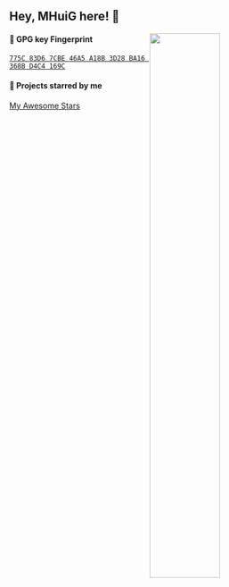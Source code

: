 <!--

Thank you if you like this profile README!

BUT, please DO NOT copy this and create your profile based on it.

What's more, you can find other awesome profile READMEs at
https://github.com/abhisheknaiidu/awesome-github-profile-readme. There
could be a profile README that fits you better than this one.

Wish you a good-looking profile README!

-->

## Hey, MHuiG here! :wave:

<img align="right" width="50%" src="https://github-readme-stats.vercel.app/api?username=mhuig&show_icons=true">

#### :key: GPG key Fingerprint

[`775C 83D6 7CBE 46A5 A18B 3D28 BA16 368B D4C4 169C`](https://keybase.io/mhuig/pgp_keys.asc)

#### :star2: Projects starred by me

[My Awesome Stars](AWESOME-STARS.md)




<!--
**MHuiG/MHuiG** is a ✨ _special_ ✨ repository because its `README.md` (this file) appears on your GitHub profile.

Here are some ideas to get you started:

- 🔭 I’m currently working on ...
- 🌱 I’m currently learning ...
- 👯 I’m looking to collaborate on ...
- 🤔 I’m looking for help with ...
- 💬 Ask me about ...
- 📫 How to reach me: ...
- 😄 Pronouns: ...
- ⚡ Fun fact: ...

```
# curl + gpg pro tip: import mhuig's keys
curl https://keybase.io/mhuig/pgp_keys.asc | gpg --import
```



![](https://github-readme-stats.vercel.app/api?username=mhuig&show_icons=true)


![](https://github-readme-stats.vercel.app/api/top-langs/?username=mhuig&hide=html)


-->
